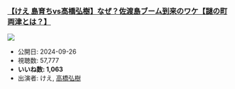 ### [【けえ 島育ちvs高橋弘樹】なぜ？佐渡島ブーム到来のワケ【謎の町 両津とは？】](https://www.youtube.com/watch?v=el7pU-wbUuM)
[![](https://img.youtube.com/vi/el7pU-wbUuM/sddefault.jpg)](https://www.youtube.com/watch?v=el7pU-wbUuM)
-   公開日: 2024-09-26
-   視聴数: 57,777
-   **いいね数: 1,063**
-   出演者: けえ, [高橋弘樹](/rehacq_fan/people/高橋弘樹 "wikilink")
